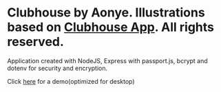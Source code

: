 # Clubhouse by Aonye. Illustrations based on [Clubhouse App](https://www.clubhouse.com/). All rights reserved.

Application created with NodeJS, Express with passport.js, bcrypt and dotenv for security and encryption.

Click [here](https://ancient-beyond-68822.herokuapp.com/) for a demo(optimized for desktop)